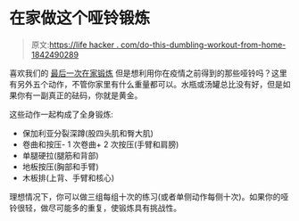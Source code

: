 # 在家做这个哑铃锻炼

> 原文:[https://life hacker . com/do-this-dumbling-workout-from-home-1842490289](https://lifehacker.com/do-this-dumbbell-workout-from-home-1842490289)

喜欢我们的 [最后一次在家锻炼](https://vitals.lifehacker.com/do-this-workout-at-home-no-equipment-needed-1842425497) 但是想利用你在疫情之前得到的那些哑铃吗？这里有另外五个动作，不管你家里有什么重量都可以。水瓶或汤罐总比没有好，但是如果你有一副真正的砝码，你就是黄金。

这些动作一起构成了全身锻炼:

*   保加利亚分裂深蹲(股四头肌和臀大肌)
*   卷曲和按压- 1 次卷曲+ 2 次按压(手臂和肩膀)
*   单腿硬拉(腿筋和背部)
*   地板按压(胸部和手臂)
*   木板排(上背、手臂和核心)

理想情况下，你可以做三组每组十次的练习(或者单侧动作每侧十次)。如果你的哑铃很轻，做尽可能多的重复，使锻炼具有挑战性。